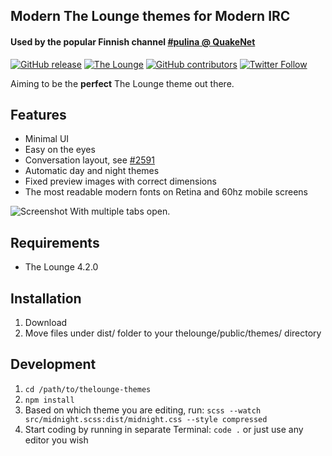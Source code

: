 ## Modern The Lounge themes for Modern IRC

#### Used by the popular Finnish channel [#pulina @ QuakeNet](https://www.pulina.fi)

[![GitHub release](https://img.shields.io/github/tag/pulinairc/thelounge-themes.svg?style=flat-square)](https://github.com/pulinairc/thelounge-themes/releases) [![The Lounge](https://img.shields.io/badge/tested%20with%20thelounge-4.2.0-ff9e18.svg?style=flat-square)](https://github.com/thelounge/thelounge) 
[![GitHub contributors](https://img.shields.io/github/contributors/pulinairc/thelounge-themes.svg?style=flat-square)](https://github.com/ronilaukkarinen/weed/graphs/contributors) 
[![Twitter Follow](https://img.shields.io/twitter/follow/rolle.svg?style=social&label=Follow)](https://twitter.com/rolle)

Aiming to be the **perfect** The Lounge theme out there.

## Features

- Minimal UI
- Easy on the eyes
- Conversation layout, see [#2591](https://github.com/thelounge/thelounge/pull/2591#issuecomment-785429158)
- Automatic day and night themes
- Fixed preview images with correct dimensions
- The most readable modern fonts on Retina and 60hz mobile screens

![Screenshot](https://i.imgur.com/fOVc5Gt.png "Screenshot")
With multiple tabs open.

## Requirements

- The Lounge 4.2.0

## Installation

1. Download
2. Move files under dist/ folder to your thelounge/public/themes/ directory

## Development

1. `cd /path/to/thelounge-themes`
2. `npm install`
3. Based on which theme you are editing, run: `scss --watch src/midnight.scss:dist/midnight.css --style compressed`
4. Start coding by running in separate Terminal: `code .` or just use any editor you wish
